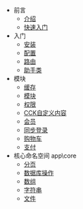 - 前言
    - [介绍](/docs/introduction.html)
    - [快速入门](/docs/quick.html) 
- 入门
    - [安装](/docs/installation.html)
    - [配置](/docs/configuration.html) 
    - [路由](/docs/routing.html) 
    - [助手类](/docs/helpers.html)
- 模块
    - [缓存](/docs/cache.html)
    - [模块](/docs/module.html)
    - [权限](/docs/auth.html)
    - [CCK自定义内容](/docs/cck.html)  
    - [会员](/docs/member.html)
    - [同步登录](/docs/oauth.html)
    - [购物车](/docs/cart.html)
    - [支付](/docs/payment.html)	  
- 核心命名空间 app\core
    - [分页](/docs/pager.html)
    - [数据库操作](/docs/db.html)
    - [数组](/docs/arr.html)
    - [字符串](/docs/str.html)
    - [文件](/docs/file.html) 
 
     